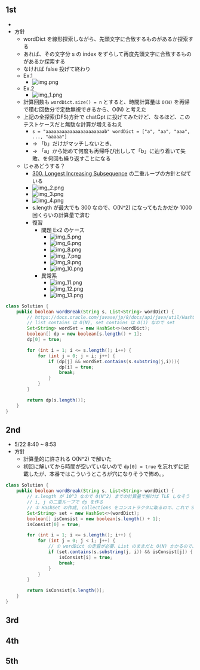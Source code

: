 ## 1st
- 
- 方針
  - wordDict を線形探索しながら、先頭文字に合致するものがあるか探索する
  - あれば、その文字分 s の index をずらして再度先頭文字に合致するものがあるか探索する
  - なければ false 投げて終わり
  - Ex.1
    - ![img.png](img.png)
  - Ex.2
    - ![img_1.png](img_1.png)
  - 計算回数も `wordDict.size() = n` とすると、時間計算量は `O(N)` を再帰で積む回数分で定数無視できるから、O(N) と考えた
  - 上記の全探索(DFS)方針で chatGpt に投げてみたけど、なるほど、このテストケースだと無駄な計算が増えるねえ
    - `s = "aaaaaaaaaaaaaaaaaaaaaab"
        wordDict = ["a", "aa", "aaa", ..., "aaaaa"]` 
    - → 「b」だけがマッチしないとき、
    - → 「a」から始めて何度も再帰呼び出しして「b」に辿り着いて失敗、を何回も繰り返すことになる
  - じゃあどうする？
    - [300. Longest Increasing Subsequence](https://leetcode.com/problems/longest-increasing-subsequence/description/) の二重ループの方針と似ている
    - ![img_2.png](img_2.png)
    - ![img_3.png](img_3.png)
    - ![img_4.png](img_4.png)
    - s.length が最大でも 300 なので、O(N^2) になってもたかだか 1000回くらいの計算量で済む
    - 復習
      - 問題 Ex2 のケース
        - ![img_5.png](img_5.png)
        - ![img_6.png](img_6.png)
        - ![img_8.png](img_8.png)
        - ![img_7.png](img_7.png)
        - ![img_9.png](img_9.png)
        - ![img_10.png](img_10.png)
      - 異常系
        - ![img_11.png](img_11.png)
        - ![img_12.png](img_12.png)
        - ![img_13.png](img_13.png)
    
```java
class Solution {
    public boolean wordBreak(String s, List<String> wordDict) {
        // https://docs.oracle.com/javase/jp/8/docs/api/java/util/HashSet.html#HashSet-java.util.Collection-
        // list contains は O(N), set contains は O(1) なので set
        Set<String> wordSet = new HashSet<>(wordDict);
        boolean[] dp = new boolean[s.length() + 1];
        dp[0] = true;

        for (int i = 1; i <= s.length(); i++) {
            for (int j = 0; j < i; j++) {
                if (dp[j] && wordSet.contains(s.substring(j,i))){
                    dp[i] = true;
                    break;
                }
            }
        }

        return dp[s.length()];
    }
}
```

## 2nd
- 5/22 8:40 ~ 8:53
- 方針
  - 計算量的に許される O(N^2) で解いた
  - 初回に解いてから時間が空いていないので `dp[0] = true` を忘れずに記載したが、本番ではこういうところが穴になりそうで怖め。。 
```java
class Solution {
    public boolean wordBreak(String s, List<String> wordDict) {
        // s.length が 10^3 なので O(N^2) までの計算量で解けば TLE しなそう
        // i, j の二重ループで dp を作る
        // ① HashSet の作成, collections をコンストラクタに取るので、これで Set が作成できる
        Set<String> set = new HashSet<>(wordDict);
        boolean[] isConsist = new boolean[s.length() + 1];
        isConsist[0] = true;

        for (int i = 1; i <= s.length(); i++) {
            for (int j = 0; j < i; j++) {
                // ① wordDict の走査が必要、List のままだと O(N) かかるので、Set に格納して検索させる
                if (set.contains(s.substring(j, i)) && isConsist[j]) {
                    isConsist[i] = true;
                    break;
                }
            }
        }

        return isConsist[s.length()];
    }
}
```
## 3rd

## 4th

## 5th
